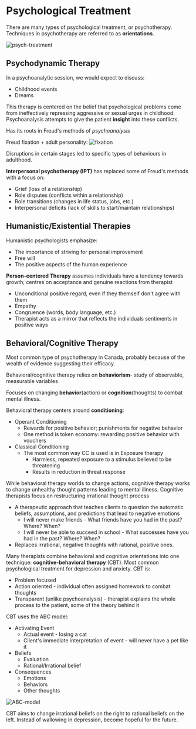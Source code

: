 # Psychological Treatment
There are many types of psychological treatment, or psychotherapy. Techniques in psychotherapy are referred to as **orientations**.

![psych-treatment](psych-treatment.png)

## Psychodynamic Therapy
In a psychoanalytic session, we would expect to discuss:
* Childhood events
* Dreams

This therapy is centered on the belief that psychological problems come from ineffectively repressing aggressive or sexual urges in childhood. Psychoanalysis attempts to give the patient **insight** into these conflicts.

Has its roots in Freud's methods of *psychoanalysis*

Freud fixation + adult personality:
![fixation](fixation.png)

Disruptions in certain stages led to specific types of behaviours in adulthood.

**Interpersonal psychotherapy (IPT)** has replaced some of Freud's methods with a focus on:
* Grief (loss of a relationship)
* Role disputes (conflicts within a relationship)
* Role transitions (changes in life status, jobs, etc.)
* Interpersonal deficits (lack of skills to start/maintain relationships)

## Humanistic/Existential Therapies
Humanistic psychologists emphasize:
* The importance of striving for personal improvement
* Free will
* The positive aspects of the human experience

**Person-centered Therapy** assumes individuals have a tendency towards growth; centres on acceptance and genuine reactions from therapist
* Unconditional positive regard, even if they themself don't agree with them
* Empathy
* Congruence (words, body language, etc.)
* Therapist acts as a mirror that reflects the individuals sentiments in positive ways

## Behavioral/Cognitive Therapy
Most common type of psychotherapy in Canada, probably because of the wealth of evidence suggesting their efficacy.

Behavioral/cognitive therapy relies on **behaviorism**- study of observable, measurable variables

Focuses on changing **behavior**(action) or **cognition**(thoughts) to combat mental illness.

Behavioral therapy centers around **conditioning**:
* Operant Conditioning
	* Rewards for positive behavior; punishments for negative behavior
	* One method is token economy: rewarding positive behavior with vouchers
* Classical Conditioning
	* The most common way CC is used is in Exposure therapy
		* Harmless, repeated exposure to a stimulus believed to be threatening
		* Results in reduction in threat response

While behavioral therapy worlds to change actions, cognitive therapy works to change unhealthy thought patterns leading to mental illness. Cognitive therapists focus on restructuring irrational thought process
* A therapeutic approach that teaches clients to question the automatic beliefs, assumptions, and predictions that lead to negative emotions
	* I will never make friends - What friends have you had in the past? Where? When?
	* I will never be able to succeed in school - What successes have you had in the past? Where? When?
* Replaces irrational, negative thoughts with rational, positive ones.

Many therapists combine behavioral and cognitive orientations into one technique: **cognitive-behavioral therapy** (CBT). Most common psychological treatment for depression and anxiety. CBT is:
* Problem focused
* Action oriented - individual often assigned homework to combat thoughts
* Transparent (unlike psychoanalysis) - therapist explains the whole process to the patient, some of the theory behind it

CBT uses the ABC model:
* Activating Event
	* Actual event - losing a cat
	* Client's immediate interpretation of event - will never have a pet like it
* Beliefs
	* Evaluation
	* Rational/Irrational belief
* Consequences
	* Emotions
	* Behaviors
	* Other thoughts

![ABC-model](ABC-model.png)

CBT aims to change irrational beliefs on the right to rational beliefs on the left. Instead of wallowing in depression, become hopeful for the future.


